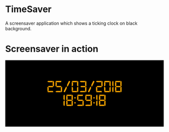 # TimeSaver
A screensaver application which shows a ticking clock on black background.

# Screensaver in action
![Fullscreen screenshot](https://github.com/villanta/TimeSaver/raw/master/screenshots/screenshot.png)
